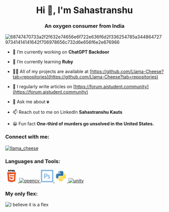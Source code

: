<h1 align="center">Hi 👋, I'm Sahastranshu</h1>
<h3 align="center">An oxygen consumer from India</h3>

![68747470733a2f2f632e74656e6f722e636f6d2f336254785a34486472797341414141642f706978656c732d6e656f6e2e676966](https://user-images.githubusercontent.com/119114162/224994258-80e12746-1bc3-4502-ac06-52570e2c7a83.gif)


- 🔭 I’m currently working on **ChatGPT Backdoor**

- 🌱 I’m currently learning **Ruby**

- 👨‍💻 All of my projects are available at [https://github.com/Llama-Cheese?tab=repositories](https://github.com/Llama-Cheese?tab=repositories)

- 📝 I regularly write articles on [https://forum.aistudent.community](https://forum.aistudent.community)

- 💬 Ask me about **💀**

- 📫 Reach out to me on LinkedIn **Sahastranshu Kauts** 

- 😀 Fun fact **One-third of murders go unsolved in the United States.**

<h3 align="left">Connect with me:</h3>
<p align="left">
<a href="https://www.youtube.com/c/llama_cheese" target="blank"><img align="center" src="https://raw.githubusercontent.com/rahuldkjain/github-profile-readme-generator/master/src/images/icons/Social/youtube.svg" alt="llama_cheese" height="30" width="40" /></a>
</p>

<h3 align="left">Languages and Tools:</h3>
<p align="left"> <a href="https://www.w3.org/html/" target="_blank" rel="noreferrer"> <img src="https://raw.githubusercontent.com/devicons/devicon/master/icons/html5/html5-original-wordmark.svg" alt="html5" width="40" height="40"/> </a> <a <a href="https://opencv.org/" target="_blank" rel="noreferrer"> <img src="https://www.vectorlogo.zone/logos/opencv/opencv-icon.svg" alt="opencv" width="40" height="40"/> </a> <a href="https://www.photoshop.com/en" target="_blank" rel="noreferrer"> <img src="https://raw.githubusercontent.com/devicons/devicon/master/icons/photoshop/photoshop-line.svg" alt="photoshop" width="40" height="40"/> </a> <a href="https://www.python.org" target="_blank" rel="noreferrer"> <img src="https://raw.githubusercontent.com/devicons/devicon/master/icons/python/python-original.svg" alt="python" width="40" height="40"/> </a> <a href="https://unity.com/" target="_blank" rel="noreferrer"> <img src="https://www.vectorlogo.zone/logos/unity3d/unity3d-icon.svg" alt="unity" width="40" height="40"/> </a> </p>
<h3 align="left">My only flex:</h3>
<img src="https://www.codewars.com/users/__Anonymous__123/badges/large" alt="I believe it is a flex" width="500" height="333">

